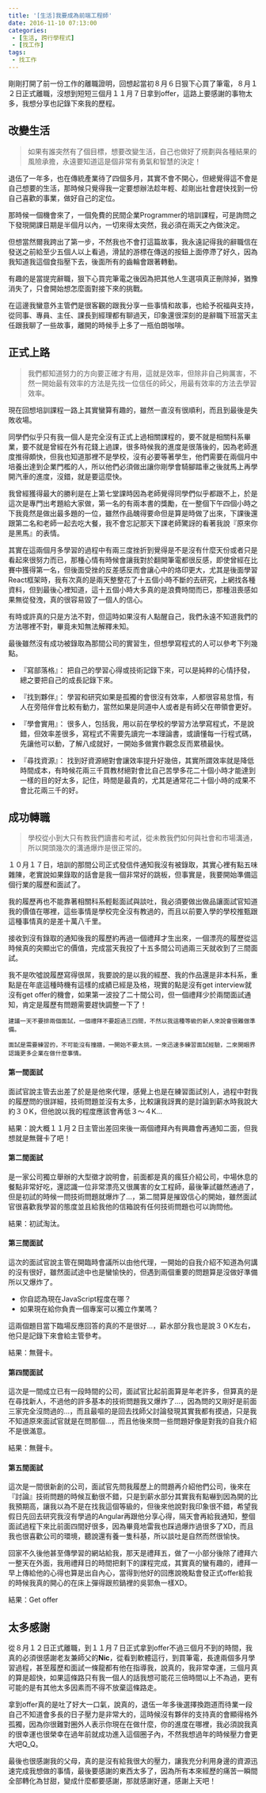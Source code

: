```yaml
---
title: '[生活]我要成為前端工程師'
date: 2016-11-10 07:13:00
categories:
 - [生活, 跨行學程式]
 - [找工作]
tags:
 - 找工作
---
```

剛剛打開了前一份工作的離職證明，回想起當初８月６日狠下心買了筆電，８月１２日正式離職，沒想到短短三個月１１月７日拿到offer，這路上要感謝的事物太多，我想分享也記錄下來我的歷程。

## 改變生活
> 如果有誰突然有了個目標，想要改變生活，自己也做好了規劃與各種結果的風險承擔，永遠要知道這是個非常有勇氣和智慧的決定！

退伍了一年多，也在傳統產業待了四個多月，其實不會不開心，但總覺得這不會是自己想要的生活，那時候只覺得我一定要想辦法趁年輕、趁剛出社會趕快找到一份自己喜歡的事業，做好自己的定位。

那時候一個機會來了，一個免費的民間企業Programmer的培訓課程，可是詢問之下發現開課日期是半個月以內，一切來得太突然，我必須在兩天之內做決定。

但想當然爾我跨出了第一步，不然我也不會打這篇故事，我永遠記得我的辭職信在發送之前給至少五個人以上看過，滑鼠的游標在傳送的按鈕上面停滯了好久，因為我知道我這個食指壓下去，後面所有的齒輪會跟著轉動。

有趣的是當提完辭職，狠下心買完筆電之後因為把其他人生選項真正刪除掉，猶豫消失了，只會開始想怎麼面對接下來的挑戰。

在這邊我蠻意外主管們是很客觀的跟我分享一些事情和故事，也給予祝福與支持，從同事、專員、主任、課長到經理都有聊過天，印象還很深刻的是辭職下班當天主任跟我聊了一些故事，離開的時候手上多了一瓶伯朗咖啡。


## 正式上路
> 我們都知道努力的方向要正確才有用，這就是效率，但除非自己夠厲害，不然一開始最有效率的方法是先找一位信任的師父，用最有效率的方法去學習效率。

現在回想培訓課程一路上其實蠻算有趣的，雖然一直沒有很順利，而且到最後是失敗收場。

同學們似乎只有我一個人是完全沒有正式上過相關課程的，要不就是相關科系畢業，要不就是曾經在外有花錢上過課，很多時候我的進度是很落後的，因為老師進度推得頗快，但我也知道那裡不是學校，沒有必要等著學生，他們需要在兩個月中培養出達到企業門檻的人，所以他們必須做出讓你剛學會騎腳踏車之後就馬上再學開汽車的進度，沒錯，就是要這麼快。

我曾經獲得最大的勝利是在上第七堂課時因為老師覺得同學們似乎都跟不上，於是這次是專門出考題給大家做，第一名的有兩本書的獎勵，在一整個下午四個小時之下我竟然是做出最多題的一位，雖然作品醜得要命但是算是時做了出來，下課後還跟第二名和老師一起去吃大餐，我不會忘記那天下課老師驚訝的看著我說『原來你是黑馬』的表情。

其實在這兩個月多學習的過程中有兩三度挫折到覺得是不是沒有什麼天份或者只是看起來很努力而已，那種心情有時候會讓我對於翻開筆電都很反感，即使曾經在比賽中獲得第一名，但後面受挫的反差感反而會讓心中的烙印更大，尤其是後面學習React框架時，我有次真的是兩天整整花了十五個小時不斷的去研究，上網找各種資料，但到最後心裡知道，這十五個小時大多真的是浪費時間而已，那種沮喪感如果無從發洩，真的很容易毀了一個人的信心。

有時或許真的只是方法不對，但這時如果沒有人點醒自己，我們永遠不知道我們的方法哪裡不對，畢竟未知無法解釋未知。

最後雖然沒有成功被錄取為那間公司的實習生，但想學寫程式的人可以參考下列幾點。

- 『寫部落格』：
   把自己的學習心得或技術記錄下來，可以是純粹的心情抒發，總之要把自己的成長記錄下來。

- 『找到夥伴』：
   學習和研究如果是孤獨的會很沒有效率，人都很容易怠惰，有人在旁陪伴會比較有動力，當然如果是同道中人或者是有師父在帶領會更好。

- 『學會實用』：
   很多人，包括我，用以前在學校的學習方法學寫程式，不是說錯，但效率差很多，寫程式不需要先讀完一本理論書，或讀懂每一行程式碼，先讓他可以動，了解八成就好，一開始多做實作觀念反而累積最快。

- 『尋找資源』：
   找到好資源絕對會讓效率提升好幾倍，其實所謂效率就是降低時間成本，有時候花兩三千買教材絕對會比自己苦學多花二十個小時才能達到一樣的目的好太多，記住，時間是最貴的，尤其是通常花二十個小時的成果不會比花兩三千的好。

## 成功轉職
> 學校從小到大只有教我們讀書和考試，從未教我們如何與社會和市場溝通，所以開頭幾次的溝通爆炸是很正常的。

１０月１７日，培訓的那間公司正式發信件通知我沒有被錄取，其實心裡有點五味雜陳，老實說如果錄取的話會是我一個非常好的跳板，但事實是，我要開始準備這個行業的履歷和面試了。

我的履歷再也不能靠著相關科系輕鬆面試與談吐，我必須要做出做品讓面試官知道我的價值在哪裡，這些事情是學校完全沒有教過的，而且以前要入學的學校推甄跟這種事情真的是差十萬八千里。

接收到沒有錄取的通知後我的履歷約再過一個禮拜才生出來，一個漂亮的履歷從這時候真的突顯出它的價值，完成當天我投了十五多間公司過兩三天就收到了三間面試。

我不是吹噓說履歷寫得很屌，我要說的是以我的經歷、我的作品還是非本科系，重點是在年底這種時機有這樣的成績已經是及格，現實的點是沒有get interview就沒有get offer的機會，如果第一波投了二十間公司，但一個禮拜少於兩間面試通知，肯定是履歷有問題需要趕快調整一下了！

` 建議一天不要排兩個面試，一個禮拜不要超過三四間，不然以我這種等級的新人來說會很難做準備。 `

` 面試是需要練習的，不可能沒有撞牆，一開始不要太挑，一來迅速多練習面試經驗，二來開眼界認識更多企業在做什麼事情。 `

#### 第一間面試
面試官說主管去出差了於是是他來代理，感覺上也是在練習面試別人，過程中對我的履歷問的很詳細，技術問題並沒有太多，比較讓我訝異的是討論到薪水時我說大約３０K，但他說以我的程度應該會再低３～４K...

結果：說大概１１月２日主管出差回來後一兩個禮拜內有興趣會再通知二面，但我想就是無聲卡了吧！

#### 第二間面試
是一家公司獨立舉辦的大型徵才說明會，前面都是真的瘋狂介紹公司，中場休息的餐點非常好吃，還認識一位非常漂亮又很厲害的女工程師，最後筆試雖然通過了，但是初試的時候一問技術問題就爆炸了...，第二間算是摧毀信心的開始，雖然面試官很喜歡我學習的態度並且給我他的信箱說有任何技術問題也可以詢問他。

結果：初試淘汰。

#### 第三間面試
這次的面試官說主管在開臨時會議所以由他代理，一開始的自我介紹不知道為何講的沒有很好，雖然面試途中也是蠻愉快的，但遇到兩個重要的問題算是沒做好準備所以又爆炸了。

- 你自認為現在JavaScript程度在哪？
- 如果現在給你負責一個專案可以獨立作業嗎？

這兩個題目當下臨場反應回答的真的不是很好...，薪水部分我也是說３０K左右，他只是記錄下來會給主管參考。

結果：無聲卡。

#### 第四間面試
這次是一間成立已有一段時間的公司，面試官比起前面算是年老許多，但算真的是在尋找新人，不過他的許多基本的技術問題我又爆炸了...，因為問的又剛好是前面三家完全沒問過的...，而且最嘔的是回去找師父討論發現其實我都有摸過，只是我不知道原來面試官就是在問那個...，而且他後來問一些問題好像是對我的自我介紹不是很滿意。

結果：無聲卡。

#### 第五間面試
這次是一間很新創的公司，面試官先問我履歷上的問題再介紹他們公司，後來在『討論』技術問題的時候互動很不錯，只是到薪水部分其實我有點嚇到因為開的比我預期高，讓我以為不是在找我這個等級的，但後來他說對我印象很不錯，希望我假日先回去研究我沒有學過的Angular再跟他分享心得，隔天會再給我通知，整個面試過程下來比前面四間好很多，因為畢竟地雷我也踩過爆炸過很多了XD，而且我也很喜歡公司的環境，聽說還有養一隻科基，所以談吐是自然而然很愉快。

回家不久後他甚至傳學習的網站給我，那天是禮拜五，做了一小部分後除了禮拜六一整天在外面，我用禮拜日的時間把剩下的課程完成，其實真的蠻有趣的，禮拜一早上傳給他的心得也算是出自內心，當得到他好的回應說晚點會發正式offer給我的時候我真的開心的在床上彈得跟煎鍋裡的吳郭魚一樣XD。

結果：Get offer

## 太多感謝
從８月１２日正式離職，到１１月７日正式拿到offer不過三個月不到的時間，我真的必須很感謝老友兼師父的**Nic**，從看到軟體這行，到買筆電，長達兩個多月學習過程，甚至履歷和面試一條龍都有他在指導我，說真的，我非常幸運，三個月真的算是超快，如果這條路只有我一個人的話我想可能花三倍時間以上不為過，更有可能的是有其他太多因素而不得不放棄這條路走。

拿到offer真的是吐了好大一口氣，說真的，退伍一年多後選擇換跑道而待業一段自己不知道會多長的日子壓力是非常大的，這時候沒有夥伴的支持真的會顯得格外孤獨，因為你很難對圈外人表示你現在在做什麼，你的進度在哪裡，我必須說我真的很幸運也很榮幸在過年前就成功進入這個圈子內，不然我想過年的時候壓力會更大吧Q_Q。

最後也很感謝我的父母，真的是沒有給我很大的壓力，讓我充分利用身邊的資源迅速完成我想做的事情，最後要感謝的東西太多了，因為所有本來經歷的痛苦一瞬間全部轉化為甘甜，變成什麼都要感謝，那就感謝好運，感謝上天吧！
